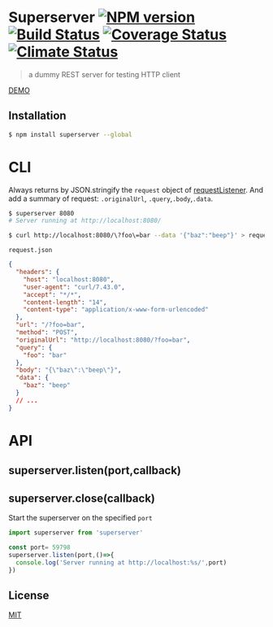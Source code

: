 # Superserver [![NPM version][npm-image]][npm] [![Build Status][travis-image]][travis] [![Coverage Status][cover-image]][cover] [![Climate Status][climate-image]][climate]

> a dummy REST server for testing HTTP client

[DEMO](http://superserver.berabou.me/)

## Installation

```bash
$ npm install superserver --global
```

# CLI

Always returns by JSON.stringify the `request` object of [requestListener](https://nodejs.org/api/http.html).
And add a summary of request: `.originalUrl`, `.query`,`.body`,`.data`.

```bash
$ superserver 8080
# Server running at http://localhost:8080/

$ curl http://localhost:8080/\?foo\=bar --data '{"baz":"beep"}' > request.json
```

`request.json`

```json
{
  "headers": {
    "host": "localhost:8080",
    "user-agent": "curl/7.43.0",
    "accept": "*/*",
    "content-length": "14",
    "content-type": "application/x-www-form-urlencoded"
  },
  "url": "/?foo=bar",
  "method": "POST",
  "originalUrl": "http://localhost:8080/?foo=bar",
  "query": {
    "foo": "bar"
  },
  "body": "{\"baz\":\"beep\"}",
  "data": {
    "baz": "beep"
  }
  // ...
}
```

# API

## superserver.listen(port,callback)
## superserver.close(callback)

Start the superserver on the specified `port`

```js
import superserver from 'superserver'

const port= 59798
superserver.listen(port,()=>{
  console.log('Server running at http://localhost:%s/',port)
})
```

License
---
[MIT][License]

[License]: http://59naga.mit-license.org/

[sauce-image]: http://soysauce.berabou.me/u/59798/superserver.svg
[sauce]: https://saucelabs.com/u/59798
[npm-image]:https://img.shields.io/npm/v/superserver.svg?style=flat-square
[npm]: https://npmjs.org/package/superserver
[travis-image]: http://img.shields.io/travis/59naga/superserver.svg?style=flat-square
[travis]: https://travis-ci.org/59naga/superserver
[cover-image]: https://img.shields.io/codeclimate/github/59naga/superserver.svg?style=flat-square
[cover]: https://codeclimate.com/github/59naga/superserver/coverage
[climate-image]: https://img.shields.io/codeclimate/coverage/github/59naga/superserver.svg?style=flat-square
[climate]: https://codeclimate.com/github/59naga/superserver
